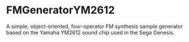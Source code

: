 # FMGeneratorYM2612
A simple, object-oriented, four-operator FM synthesis sample generator based on the Yamaha YM2612 sound chip used in the Sega Genesis.
